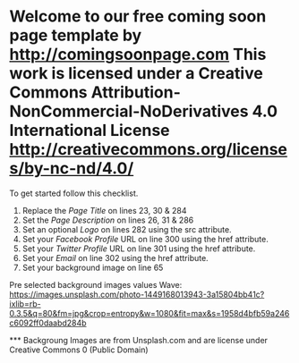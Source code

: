 
Welcome to our free coming soon page template by http://comingsoonpage.com
This work is licensed under a Creative Commons Attribution-NonCommercial-NoDerivatives 4.0 International License
http://creativecommons.org/licenses/by-nc-nd/4.0/
=================================================

To get started follow this checklist.

1. Replace the *Page Title* on lines 23, 30 & 284
2. Set the *Page Description* on lines 26, 31 & 286
3. Set an optional *Logo* on lines 282 using the src attribute.
4. Set your *Facebook Profile* URL on line 300 using the href attribute.
5. Set your *Twitter Profile* URL on line 301 using the href attribute.
6. Set your *Email* on line 302 using the href attribute.
7. Set your background image on line 65

Pre selected background images values
Wave: https://images.unsplash.com/photo-1449168013943-3a15804bb41c?ixlib=rb-0.3.5&q=80&fm=jpg&crop=entropy&w=1080&fit=max&s=1958d4bfb59a246c6092ff0daabd284b

*** Backgroung Images are from Unsplash.com and are license under Creative Commons 0 (Public Domain)
